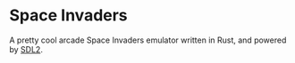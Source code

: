 # Space Invaders

A pretty cool arcade Space Invaders emulator written in Rust, and powered by [SDL2](https://www.libsdl.org/).
